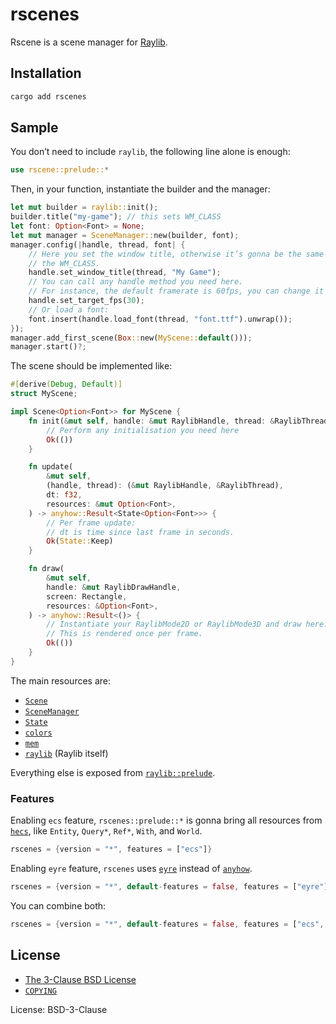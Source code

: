 # rscenes

Rscene is a scene manager for [Raylib](https://crates.io/crates/raylib).

## Installation

```sh
cargo add rscenes
```

## Sample

You don’t need to include `raylib`, the following line alone is enough:

```rust
use rscene::prelude::*
```

Then, in your function, instantiate the builder and the manager:

```rust
let mut builder = raylib::init();
builder.title("my-game"); // this sets WM_CLASS
let font: Option<Font> = None;
let mut manager = SceneManager::new(builder, font);
manager.config(|handle, thread, font| {
    // Here you set the window title, otherwise it’s gonna be the same as
    // the WM_CLASS.
    handle.set_window_title(thread, "My Game");
    // You can call any handle method you need here.
    // For instance, the default framerate is 60fps, you can change it here:
    handle.set_target_fps(30);
    // Or load a font:
    font.insert(handle.load_font(thread, "font.ttf").unwrap());
});
manager.add_first_scene(Box::new(MyScene::default()));
manager.start()?;
```

The scene should be implemented like:

```rust
#[derive(Debug, Default)]
struct MyScene;

impl Scene<Option<Font>> for MyScene {
    fn init(&mut self, handle: &mut RaylibHandle, thread: &RaylibThread) -> anyhow::Result<()> {
        // Perform any initialisation you need here
        Ok(())
    }

    fn update(
        &mut self,
        (handle, thread): (&mut RaylibHandle, &RaylibThread),
        dt: f32,
        resources: &mut Option<Font>,
    ) -> anyhow::Result<State<Option<Font>>> {
        // Per frame update:
        // dt is time since last frame in seconds.
        Ok(State::Keep)
    }

    fn draw(
        &mut self,
        handle: &mut RaylibDrawHandle,
        screen: Rectangle,
        resources: &Option<Font>,
    ) -> anyhow::Result<()> {
        // Instantiate your RaylibMode2D or RaylibMode3D and draw here.
        // This is rendered once per frame.
        Ok(())
    }
}
```

The main resources are:

- [`Scene`](https://docs.rs/rscenes/latest/rscenes/prelude/trait.Scene.html)
- [`SceneManager`](https://docs.rs/rscenes/latest/rscenes/prelude/struct.SceneManager.html)
- [`State`](https://docs.rs/rscenes/latest/rscenes/prelude/enum.State.html)
- [`colors`](https://docs.rs/rscenes/latest/rscenes/prelude/colors/)
- [`mem`](https://docs.rs/rscenes/latest/rscenes/prelude/mem/)
- [`raylib`](https://docs.rs/raylib/3.7.0/raylib) (Raylib itself)

Everything else is exposed from
[`raylib::prelude`](https://docs.rs/raylib/3.7.0/raylib/prelude/).

### Features

Enabling `ecs` feature, `rscenes::prelude::*` is gonna bring all resources from
[`hecs`](https://crates.io/crates/hecs), like `Entity`, `Query*`, `Ref*`,
`With`, and `World`.

```rust
rscenes = {version = "*", features = ["ecs"]}
```

Enabling `eyre` feature, `rscenes` uses [`eyre`](https://crates.io/crates/eyre)
instead  of [`anyhow`](https://crates.io/crates/anyhow).

```rust
rscenes = {version = "*", default-features = false, features = ["eyre"]}
```

You can combine both:

```rust
rscenes = {version = "*", default-features = false, features = ["ecs", "eyre"]}
```

## License

- [The 3-Clause BSD License](https://opensource.org/license/bsd-3-clause/)
- [`COPYING`](https://github.com/cacilhas/rscenes/blob/master/COPYING)

License: BSD-3-Clause
